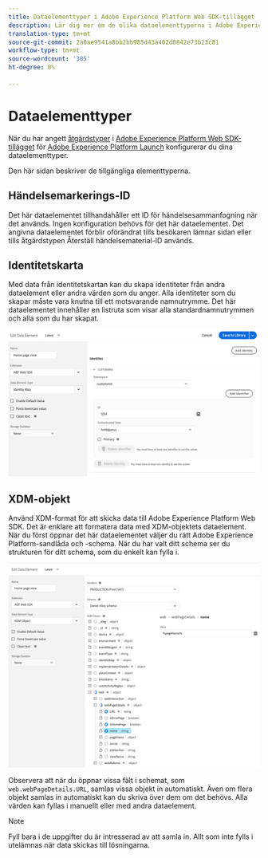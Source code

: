 ```yaml
---
title: Dataelementtyper i Adobe Experience Platform Web SDK-tillägget
description: Lär dig mer om de olika dataelementtyperna i Adobe Experience Platform Web SDK-tillägget i Adobe Experience Platform Launch.
translation-type: tm+mt
source-git-commit: 2a0ae9541a8bb2bb985d43a402d0842e73b23c81
workflow-type: tm+mt
source-wordcount: '305'
ht-degree: 0%

---
```



# Dataelementtyper

När du har angett [åtgärdstyper](action-types.md) i [Adobe Experience Platform Web SDK-tillägget](web-sdk-extension.md) för [Adobe Experience Platform Launch](https://experienceleague.adobe.com/docs/launch.html) konfigurerar du dina dataelementtyper.

Den här sidan beskriver de tillgängliga elementtyperna.

## Händelsemarkerings-ID

Det här dataelementet tillhandahåller ett ID för händelsesammanfogning när det används. Ingen konfiguration behövs för det här dataelementet. Det angivna dataelementet förblir oförändrat tills besökaren lämnar sidan eller tills åtgärdstypen Återställ händelsematerial-ID används.

## Identitetskarta

Med data från identitetskartan kan du skapa identiteter från andra dataelement eller andra värden som du anger. Alla identiteter som du skapar måste vara knutna till ett motsvarande namnutrymme. Det här dataelementet innehåller en listruta som visar alla standardnamnutrymmen och alla som du har skapat.

![](./assets/identity-map-data-element.png)

## XDM-objekt

Använd XDM-format för att skicka data till Adobe Experience Platform Web SDK. Det är enklare att formatera data med XDM-objektets dataelement. När du först öppnar det här dataelementet väljer du rätt Adobe Experience Platform-sandlåda och -schema. När du har valt ditt schema ser du strukturen för ditt schema, som du enkelt kan fylla i.

![](./assets/XDM-object.png)

Observera att när du öppnar vissa fält i schemat, som `web.webPageDetails.URL`, samlas vissa objekt in automatiskt. Även om flera objekt samlas in automatiskt kan du skriva över dem om det behövs. Alla värden kan fyllas i manuellt eller med andra dataelement.

>[!NOTE]
>
>Fyll bara i de uppgifter du är intresserad av att samla in. Allt som inte fylls i utelämnas när data skickas till lösningarna.
